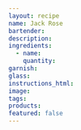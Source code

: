 ```yaml
---
layout: recipe
name: Jack Rose
bartender:
description:
ingredients:
  - name:
    quantity:
garnish:
glass:
instructions_html:
image:
tags:
products:
featured: false
---
```

